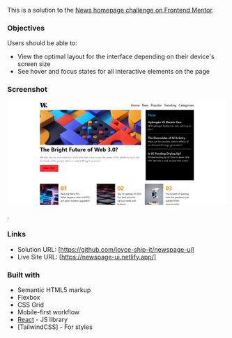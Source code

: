 This is a solution to the [News homepage challenge on Frontend Mentor](https://www.frontendmentor.io/challenges/news-homepage-H6SWTa1MFl).

### Objectives

Users should be able to:

- View the optimal layout for the interface depending on their device's screen size
- See hover and focus states for all interactive elements on the page

### Screenshot

![screenshot of newspage desktop UI](image.png)

.

### Links

- Solution URL: [https://github.com/joyce-ship-it/newspage-ui]
- Live Site URL: [https://newspage-ui.netlify.app/]

### Built with

- Semantic HTML5 markup
- Flexbox
- CSS Grid
- Mobile-first workflow
- [React](https://reactjs.org/) - JS library
- [TailwindCSS] - For styles
